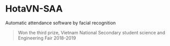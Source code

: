 # HotaVN-SAA
Automatic attendance software by facial recognition

> Won the third prize, Vietnam National Secondary student science and Engineering Fair 2018-2019
